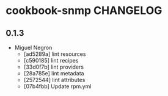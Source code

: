cookbook-snmp CHANGELOG
===============

## 0.1.3

  - Miguel Negron
    - [ad5289a] lint resources
    - [c590185] lint recipes
    - [33d0f7b] lint providers
    - [28a785e] lint metadata
    - [2572544] lint attributes
    - [07b4fbb] Update rpm.yml
